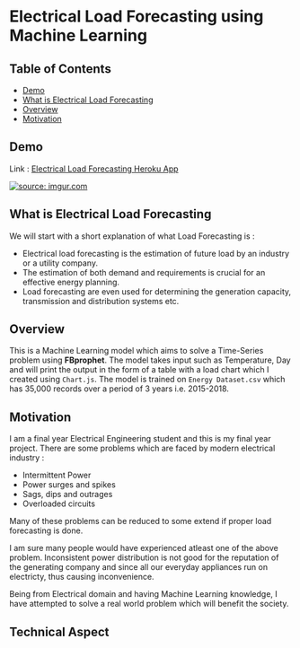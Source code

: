 # Electrical Load Forecasting using Machine Learning

## Table of Contents
* [Demo](#demo)
* [What is Electrical Load Forecasting](#what-is-electrical-load-forecasting)
* [Overview](#overview)
* [Motivation](#motivation)

## Demo
Link : [Electrical Load Forecasting Heroku App](https://load-prediction-v-1-5-0.herokuapp.com/)

<a href="https://imgur.com/ukQq06u"><img src="https://i.imgur.com/ukQq06u.png" title="source: imgur.com" /></a>

## What is Electrical Load Forecasting
We will start with a short explanation of what Load Forecasting is : 
-	Electrical load forecasting is the estimation of future load by an industry or a utility company. 
-	The estimation of both demand and requirements is crucial for an effective energy planning. 
-	Load forecasting are even used for determining the generation capacity, transmission and distribution systems etc.


## Overview
This is a Machine Learning model which aims to solve a Time-Series problem using __FBprophet__. The model takes input such as Temperature, Day and will print the output in the form of a table with a load chart which I created using `Chart.js`. The model is trained on `Energy Dataset.csv` which has 35,000 records over a period of 3 years i.e. 2015-2018. 

## Motivation
I am a final year Electrical Engineering student and this is my final year project.
There are some problems which are faced by modern electrical industry :
-	Intermittent Power
-	Power surges and spikes
-	Sags, dips and outrages
-	Overloaded circuits

Many of these problems can be reduced to some extend if proper load forecasting is done.

I am sure many people would have experienced atleast one of the above problem. Inconsistent power distribution is not good for the reputation of the generating company and since all our everyday appliances run on electricty, thus causing inconvenience. 

Being from Electrical domain and having Machine Learning knowledge, I have attempted to solve a real world problem which will benefit the society. 

## Technical Aspect

